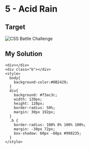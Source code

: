 # 5 - Acid Rain

## Target

![CSS Battle Challenge](https://cssbattle.dev/targets/5.png)

## My Solution

```
<div></div>
<div class="b"></div>
<style>
  body{
    background-color:#0B2429;
  }
  div{
    background: #f3ac3c;
    width: 120px;
    height: 120px;
    border-radius: 50%;
    margin: 30px 192px;
  }
  .b {
    border-radius: 100% 0% 100% 100%;
    margin: -30px 72px;
    box-shadow: 60px -60px #998235;
  }
</style>
```
